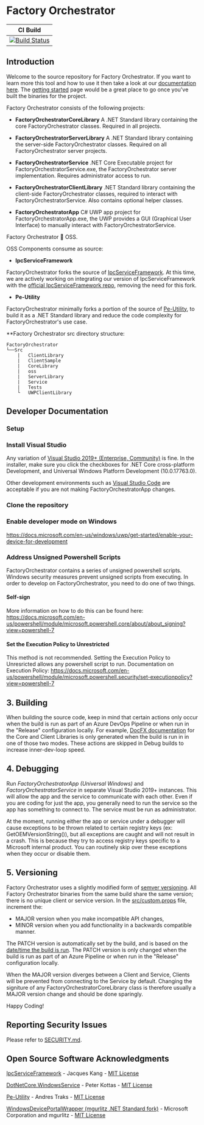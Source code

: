 # Factory Orchestrator

| CI Build   |
|----|
|  [![Build Status](https://microsoft.visualstudio.com/OneCore/_apis/build/status/FactoryOrchestrator/FO-PublicFacing-CI?branchName=main)](https://microsoft.visualstudio.com/OneCore/_build/latest?definitionId=54749&branchName=main)  |

## Introduction

Welcome to the source repository for Factory Orchestrator. If you want to learn more this tool and how to use it then take a look at our [documentation here](https://microsoft.github.io/FactoryOrchestrator/). The [getting started](https://microsoft.github.io/FactoryOrchestrator/get-started-with-factory-orchestrator/) page would be a great place to go once you've built the binaries for the project.

Factory Orchestrator consists of the following projects:

* **FactoryOrchestratorCoreLibrary**
 A .NET Standard library containing the core FactoryOrchestrator classes. Required in all projects.

* **FactoryOrchestratorServerLibrary**
 A .NET Standard library containing the server-side FactoryOrchestrator classes. Required on all FactoryOrchestrator server projects.

* **FactoryOrchestratorService**
 .NET Core Executable project for FactoryOrchestratorService.exe, the FactoryOrchestrator server implementation. Requires administrator access to run.

* **FactoryOrchestratorClientLibrary**
 .NET Standard library containing the client-side FactoryOrchestrator classes, required to interact with FactoryOrchestratorService. Also contains optional helper classes.

* **FactoryOrchestratorApp**
 C# UWP app project for FactoryOrchestratorApp.exe, the UWP provides a GUI (Graphical User Interface) to manually interact with FactoryOrchestratorService.

Factory Orchestrator :green_heart: OSS.

OSS Components consume as source:

* **IpcServiceFramework**

FactoryOrchestrator forks the source of [IpcServiceFramework](https://github.com/jacqueskang/IpcServiceFramework). At this time, we are actively working on integrating our version of IpcServiceFramework with the [official IpcServiceFramework repo](https://github.com/jacqueskang/IpcServiceFramework), removing the need for this fork.

* **Pe-Utility**

FactoryOrchestrator minimally forks a portion of the source of [Pe-Utility](https://github.com/AndresTraks/pe-utility), to build it as a .NET Standard library and reduce the code complexity for FactoryOrchestrator's use case.

**Factory Orchestrator src directory structure:

```
FactoryOrchestrator
└──Src
    |   ClientLibrary
    |   ClientSample
    |   CoreLibrary
    |   oss
    |   ServerLibrary
    |   Service
    |   Tests
    └   UWPClientLibrary
```

## Developer Documentation

### Setup

### Install Visual Studio

Any variation of [Visual Studio 2019+ (Enterprise, Community)](https://visualstudio.microsoft.com/vs/) is fine. In the installer, make sure you click the checkboxes for .NET Core cross-platform Development, and Universal Windows Platform Development (10.0.17763.0).

Other development environments such as [Visual Studio Code](https://code.visualstudio.com/) are acceptable if you are not making FactoryOrchestratorApp changes.

### Clone the repository

### Enable developer mode on Windows

<https://docs.microsoft.com/en-us/windows/uwp/get-started/enable-your-device-for-development>

### Address Unsigned Powershell Scripts

FactoryOrchestrator contains a series of unsigned powershell scripts. Windows security measures prevent unsigned scripts from executing. In order to develop on FactoryOrchestrator, you need to do one of two things.

#### Self-sign

More information on how to do this can be found here: <https://docs.microsoft.com/en-us/powershell/module/microsoft.powershell.core/about/about_signing?view=powershell-7>

#### Set the Execution Policy to Unrestricted

This method is not recommended. Setting the Execution Policy to Unresricted allows any powershell script to run.
Documentation on Execution Policy:
<https://docs.microsoft.com/en-us/powershell/module/microsoft.powershell.security/set-executionpolicy?view=powershell-7>

## 3. Building

When building the source code, keep in mind that certain actions only occur when the build is run as part of an Azure DevOps Pipeline or when run in the "Release" configuration locally. For example, [DocFX documentation](https://dotnet.github.io/docfx/) for the Core and Client Libraries is only generated when the build is run in in one of those two modes. These actions are skipped in Debug builds to increase inner-dev-loop speed.

## 4. Debugging

Run _FactoryOrchestratorApp (Universal Windows)_ and _FactoryOrchestratorService_ in separate Visual Studio 2019+ instances. This will allow the app and the service to communicate with each other.
Even if you are coding for just the app, you generally need to run the service so the app has something to connect to. The service must be run as administrator.

At the moment, running either the app or service under a debugger will cause exceptions to be thrown related to certain registry keys (ex: GetOEMVersionString()), but all exceptions are caught and will not result in a crash. This is because they try to access registry keys specific to a Microsoft internal product. You can routinely skip over these exceptions when they occur or disable them.

## 5. Versioning

Factory Orchestrator uses a slightly modified form of [semver versioning](https://semver.org/). All Factory Orchestrator binaries from the same build share the same version; there is no unique client or service version. In the [src/custom.props](src/custom.props) file, increment the:

* MAJOR version when you make incompatible API changes,
* MINOR version when you add functionality in a backwards compatible manner.

The PATCH version is automatically set by the build, and is based on the [date/time the build is run](build/SetSourceVersion.ps1). The PATCH version is only changed when the build is run as part of an Azure Pipeline or when run in the "Release" configuration locally.

When the MAJOR version diverges between a Client and Service, Clients will be prevented from connecting to the Service by default. Changing the signiture of any FactoryOrchestratorCoreLibrary class is therefore usually a MAJOR version change and should be done sparingly.

Happy Coding!

## Reporting Security Issues

Please refer to [SECURITY.md](./SECURITY.md).

## Open Source Software Acknowledgments

[IpcServiceFramework](https://github.com/jacqueskang/IpcServiceFramework) - Jacques Kang - [MIT License](https://github.com/jacqueskang/IpcServiceFramework/blob/develop/LICENSE)

[DotNetCore.WindowsService](https://github.com/PeterKottas/DotNetCore.WindowsService) - Peter Kottas - [MIT License](https://github.com/PeterKottas/DotNetCore.WindowsService/blob/master/LICENSE)

[Pe-Utility](https://github.com/AndresTraks/pe-utility) - Andres Traks - [MIT License](https://github.com/AndresTraks/pe-utility/blob/master/LICENSE)

[WindowsDevicePortalWrapper (mgurlitz .NET Standard fork)](https://github.com/mgurlitz/WindowsDevicePortalWrapper/tree/feat-standard) - Microsoft Corporation and mgurlitz - [MIT License](https://github.com/mgurlitz/WindowsDevicePortalWrapper/blob/feat-standard/License.txt)
